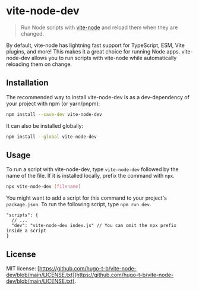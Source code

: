 # vite-node-dev

> Run Node scripts with [vite-node](https://www.npmjs.com/package/vite-node) and reload them when they are changed.

By default, vite-node has lightning fast support for TypeScript, ESM, Vite plugins, and more! This makes it a great choice for running Node apps. vite-node-dev allows you to run scripts with vite-node while automatically reloading them on change.

## Installation

The recommended way to install vite-node-dev is as a dev-dependency of your project with npm (or yarn/pnpm):

```bash
npm install --save-dev vite-node-dev
```

It can also be installed globally:

```bash
npm install --global vite-node-dev
```

## Usage

To run a script with vite-node-dev, type `vite-node-dev` followed by the name of the file. If it is installed locally, prefix the command with `npx`.

```bash
npx vite-node-dev [filename]
```

You might want to add a script for this command to your project's `package.json`. To run the following script, type `npm run dev`.

```jsonc
"scripts": {
  // ...
  "dev": "vite-node-dev index.js" // You can omit the npx prefix inside a script
}
```

## License

MIT license: [https://github.com/hugo-t-b/vite-node-dev/blob/main/LICENSE.txt](https://github.com/hugo-t-b/vite-node-dev/blob/main/LICENSE.txt).
